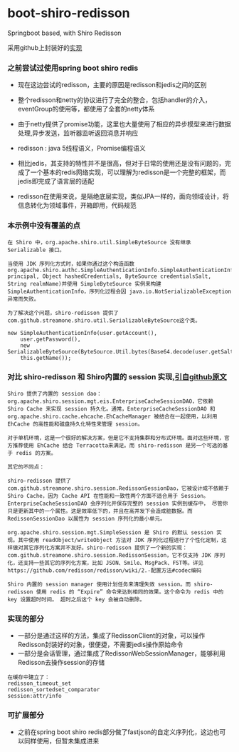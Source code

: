 # boot-shiro-redisson
Springboot based, with Shiro Redisson

采用github上封装好的[实现](https://github.com/streamone/shiro-redisson/wiki/%E4%B8%AD%E6%96%87)

### 之前尝试过使用spring boot shiro redis
- 现在这边尝试的redisson，主要的原因是redisson和jedis之间的区别

- 整个redisson和netty的协议进行了完全的整合，包括handler的介入，eventGroup的使用等，都使用了全套的netty体系

- 由于netty提供了promise功能，这里也大量使用了相应的异步模型来进行数据处理,异步发送，监听器监听返回消息并响应

-  redisson : java 5线程语义，Promise编程语义

- 相比jedis，其支持的特性并不是很高，但对于日常的使用还是没有问题的，完成了一个基本的redis网络实现，可以理解为redisson是一个完整的框架，而jedis即完成了语言层的适配

- redisson在使用来说，是隔绝底层实现，类似JPA一样的，面向领域设计，将信息转化为领域事件，开箱即用，代码规范

### 本示例中没有覆盖的点
```text
在 Shiro 中，org.apache.shiro.util.SimpleByteSource 没有继承 Serializable 接口。

当使用 JDK 序列化方式时，如果你通过这个构造函数 org.apache.shiro.authc.SimpleAuthenticationInfo.SimpleAuthenticationInfo(Object principal, Object hashedCredentials, ByteSource credentialsSalt, String realmName)并使用 SimpleByteSource 实例来构建SimpleAuthenticationInfo，序列化过程会因 java.io.NotSerializableException异常而失败。

为了解决这个问题，shiro-redisson 提供了 com.github.streamone.shiro.util.SerializableByteSource这个类。

new SimpleAuthenticationInfo(user.getAccount(),
    user.getPassword(),
    new SerializableByteSource(ByteSource.Util.bytes(Base64.decode(user.getSalt()))),
    this.getName());

```

### 对比 shiro-redisson 和 Shiro内置的 session 实现,[引自github原文](https://github.com/streamone/shiro-redisson/wiki/%E4%B8%AD%E6%96%87)
```text
Shiro 提供了内置的 session dao：org.apache.shiro.session.mgt.eis.EnterpriseCacheSessionDAO，它依赖 Shiro Cache 来实现 session 持久化。通常，EnterpriseCacheSessionDAO 和 org.apache.shiro.cache.ehcache.EhCacheManager 被结合在一起使用，以利用 EhCache 的高性能和磁盘持久化特性来管理 session。

对于单机环境，这是一个很好的解决方案，但是它不支持集群和分布式环境。面对这些环境，官方推荐使用 EhCache 结合 Terracotta来满足。而 shiro-redisson 是另一个可选的基于 redis 的方案。

其它的不同点：

shiro-redisson 提供了 com.github.streamone.shiro.session.RedissonSessionDao，它被设计成不依赖于 Shiro Cache，因为 Cache API 在性能和一致性两个方面不适合用于 Session。
EnterpriseCacheSessionDAO 会序列化并保存完整的 session 实例到缓存中， 尽管你只是更新其中的一个属性。这是效率低下的，并且在高并发下会造成脏数据。而 RedissonSessionDao 以属性为 session 序列化的最小单元。

org.apache.shiro.session.mgt.SimpleSession 是 Shiro 的默认 session 实现。其中使用 readObject/writeObject 方法对 JDK 序列化过程进行了个性化定制，这样做对其它序列化方案并不友好。shiro-redisson 提供了一个新的实现：com.github.streamone.shiro.session.RedissonSession，它不仅支持 JDK 序列化，还支持一些其它的序列化方案，比如 JSON、Smile、MsgPack、FST等。详见 https://github.com/redisson/redisson/wiki/2.-配置方法#codec编码

Shiro 内置的 session manager 使用计划任务来清理失效 session。而 shiro-redisson 使用 redis 的 “Expire” 命令来达到相同的效果。这个命令为 redis 中的 key 设置超时时间。 超时之后这个 key 会被自动删除。
```

### 实现的部分
- 一部分是通过这样的方法，集成了RedissonClient的对象，可以操作Redisson封装好的对象，很便捷，不需要jedis操作原始命令
- 一部分是会话管理，通过集成了RedissonWebSessionManager，能够利用Redisson去操作session的存储
```text
在缓存中建立了：
redisson_timeout_set
redisson_sortedset_comparator
session:attr/info
```

### 可扩展部分
- 之前在spring boot shiro redis部分做了fastjson的自定义序列化，这边也可以同样使用，但暂未集成进来